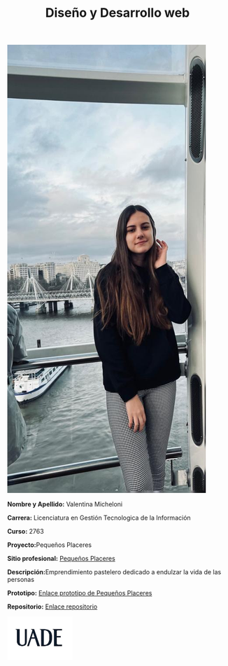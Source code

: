 <html lang="es"><head>
    <meta charset="UTF-8">
    <meta name="viewport" content="width=device-width, initial-scale=1.0">
    <link rel="stylesheet" href="Styles.css.css">
</head>
<body>
    <header>
        <h1>Diseño y Desarrollo web</h1>
    </header>
    <main>
        <div class="left-block">
            <img src="Fotos Personales.jpeg" alt="Foto Personal">
        </div>
        <div class="right-block">
            <p><strong>Nombre y Apellido:</strong> Valentina Micheloni</p>
            <p><strong>Carrera:</strong> Licenciatura en Gestión Tecnologica de la Información </p>
            <p><strong>Curso:</strong> 2763</p>
            <p><strong>Proyecto:</strong>Pequeños Placeres</p>
            <p><strong>Sitio profesional:</strong> <a href=" https://valentinamicheloni.github.io/" target="_blank">Pequeños Placeres</a></p>
            <p><strong>Descripción:</strong>Emprendimiento pastelero dedicado a endulzar la vida de las personas</p>
            <p><strong>Prototipo:</strong> <a href="" target="_blank">Enlace prototipo de Pequeños Placeres</a></p>
            <p><strong>Repositorio:</strong> <a href="https://valeemicheloni.github.io/" target="_blank">Enlace repositorio</a></p>
        </div>
    </main>
    <footer>
        <img src="Logotipo Uade.jpeg" width="150px" height="100px" alt="Logo UADE" >
    </footer>


<span id="PING_CONTENT_AUTOPLAY_DETECTION" style="display: none;"></span></body></html>



